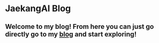 # JaekangAI Blog

## Welcome to my blog! From here you can just go directly go to my [blog](https://leejaeka.github.io/fastblog/) and start exploring!

